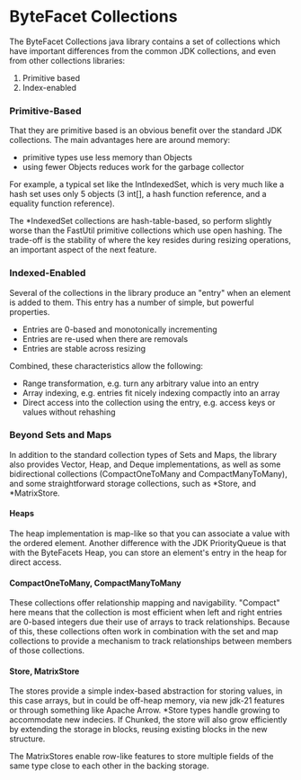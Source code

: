 # ByteFacet Collections
The ByteFacet Collections java library contains a set of collections which have important
differences from the common JDK collections, and even from other collections libraries:
1. Primitive based
2. Index-enabled

### Primitive-Based
That they are primitive based is an obvious benefit over the standard JDK collections. The 
main advantages here are around memory:
- primitive types use less memory than Objects
- using fewer Objects reduces work for the garbage collector

For example, a typical set like the IntIndexedSet, which is very much like a hash set uses
only 5 objects (3 int[], a hash function reference, and a equality function reference).

The *IndexedSet collections are hash-table-based, so perform slightly worse than the FastUtil 
primitive collections which use open hashing. The trade-off is the stability of where
the key resides during resizing operations, an important aspect of the next feature. 

### Indexed-Enabled
Several of the collections in the library produce an "entry" when an element is added to them.
This entry has a number of simple, but powerful properties.

- Entries are 0-based and monotonically incrementing
- Entries are re-used when there are removals
- Entries are stable across resizing

Combined, these characteristics allow the following:

- Range transformation, e.g. turn any arbitrary value into an entry
- Array indexing, e.g. entries fit nicely indexing compactly into an array
- Direct access into the collection using the entry, e.g. access keys or values without rehashing

### Beyond Sets and Maps
In addition to the standard collection types of Sets and Maps, the library also provides Vector, 
Heap, and Deque implementations, as well as some bidirectional collections (CompactOneToMany and 
CompactManyToMany), and some straightforward storage collections, such as *Store, and *MatrixStore.

#### Heaps
The heap implementation is map-like so that you can associate a value with the ordered element.
Another difference with the JDK PriorityQueue is that with the ByteFacets Heap, you can store
an element's entry in the heap for direct access.


#### CompactOneToMany, CompactManyToMany
These collections offer relationship mapping and navigability. "Compact" here means that the 
collection is most efficient when left and right entries are 0-based integers due their use of 
arrays to track relationships. Because of this, these collections often work in combination with 
the set and map collections to provide a mechanism to track relationships between members of those 
collections.

#### Store, MatrixStore
The stores provide a simple index-based abstraction for storing values, in this case arrays, but 
in could be off-heap memory, via new jdk-21 features or through something like Apache Arrow. 
*Store types handle growing to accommodate new indecies. If Chunked, the store will also grow 
efficiently by extending the storage in blocks, reusing existing blocks in the new structure. 

The MatrixStores enable row-like features to store multiple fields of the same type close to each
other in the backing storage.





